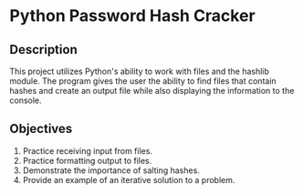 <h1>Python Password Hash Cracker</h1>

<h2>Description</h2>
<p>This project utilizes Python's ability to work with files and the hashlib module. The program gives the user the ability to find files that contain hashes and create an output file while also displaying the information to the console.</p>

<h2>Objectives</h2>
<ol>
  <li>Practice receiving input from files.</li>
  <li>Practice formatting output to files.</li>
  <li>Demonstrate the importance of salting hashes.</li>
  <li>Provide an example of an iterative solution to a problem.</li>
</ol>
